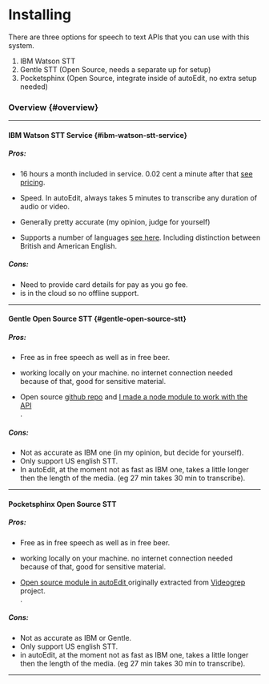 # 

# 

# Installing

There are three options for speech to text APIs that you can use with this system.

1. IBM Watson STT
2. Gentle STT \(Open Source, needs a separate up for setup\)
3. Pocketsphinx \(Open Source, integrate inside of autoEdit, no extra setup needed\)

### Overview {#overview}

---

#### IBM Watson STT Service {#ibm-watson-stt-service}

##### Pros:

* 16 hours a month included in service. 0.02 cent a minute after that [see pricing](https://console.ng.bluemix.net/catalog/services/speech-to-text).

* Speed. In autoEdit, always takes 5 minutes to transcribe any duration of audio or video.

* Generally pretty accurate \(my opinion, judge for yourself\)

* Supports a number of languages [see here](https://console.ng.bluemix.net/catalog/services/speech-to-text). Including distinction between British and American English.

##### Cons:

* Need to provide card details for pay as you go fee.
* is in the cloud so no offline support.

---

#### Gentle Open Source STT {#gentle-open-source-stt}

##### Pros:

* Free as in free speech as well as in free beer.

* working locally on your machine. no internet connection needed because of that, good for sensitive material.

* Open source [github repo](https://lowerquality.com/gentle) and [I made a node module to work with the API](https://github.com/OpenNewsLabs/gentle_stt_node)  
  .

##### Cons:

* Not as accurate as IBM one \(in my opinion, but decide for yourself\).
* Only support US english STT.
* In autoEdit, at the moment not as fast as IBM one, takes a little longer then the length of the media. \(eg 27 min takes 30 min to transcribe\).

---

#### Pocketsphinx Open Source STT

##### Pros:

* Free as in free speech as well as in free beer.

* working locally on your machine. no internet connection needed because of that, good for sensitive material.

* [Open source module in autoEdit ](https://github.com/OpenNewsLabs/autoEdit_2)originally extracted from [Videogrep](https://github.com/antiboredom/videogrep) project.  
  .

##### Cons:

* Not as accurate as IBM or Gentle.
* Only support US english STT.
* in autoEdit, at the moment not as fast as IBM one, takes a little longer then the length of the media. \(eg 27 min takes 30 min to transcribe\).

---



